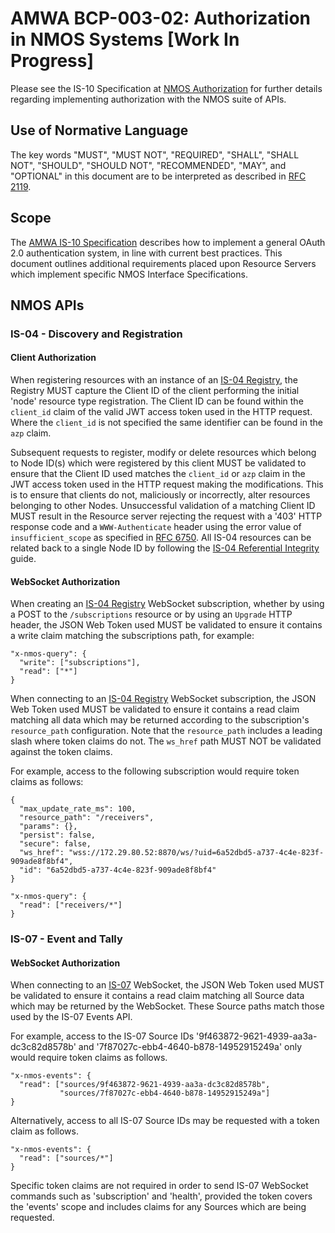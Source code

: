 # AMWA BCP-003-02: Authorization in NMOS Systems \[Work In Progress\]

Please see the IS-10 Specification at [NMOS Authorization][IS-10] for further details regarding implementing
authorization with the NMOS suite of APIs.

## Use of Normative Language

The key words "MUST", "MUST NOT", "REQUIRED", "SHALL", "SHALL NOT", "SHOULD", "SHOULD NOT", "RECOMMENDED", "MAY", and
"OPTIONAL" in this document are to be interpreted as described in [RFC 2119][RFC-2119].

## Scope

The [AMWA IS-10 Specification](https://amwa-tv.github.io/nmos-authorization) describes how to implement a general OAuth 2.0 authentication system, in
line with current best practices. This document outlines additional requirements placed upon Resource Servers which
implement specific NMOS Interface Specifications.

## NMOS APIs

### IS-04 - Discovery and Registration

#### Client Authorization

When registering resources with an instance of an [IS-04 Registry][], the Registry MUST capture the Client ID of the
client performing the initial 'node' resource type registration. The Client ID can be found within the `client_id` claim
of the valid JWT access token used in the HTTP request. Where the `client_id` is not specified the same identifier can
be found in the `azp` claim.

Subsequent requests to register, modify or delete resources which belong to Node ID(s) which were registered by this
client MUST be validated to ensure that the Client ID used matches the `client_id` or `azp` claim in the JWT access
token used in the HTTP request making the modifications. This is to ensure that clients do not, maliciously or
incorrectly, alter resources belonging to other Nodes. Unsuccessful validation of a matching Client ID MUST result in
the Resource server rejecting the request with a '403' HTTP response code and a `WWW-Authenticate` header using the
error value of `insufficient_scope` as specified in [RFC 6750][RFC-6750]. All IS-04 resources can be related back to a
single Node ID by following the [IS-04 Referential Integrity][] guide.

#### WebSocket Authorization

When creating an [IS-04 Registry][] WebSocket subscription, whether by using a POST to the `/subscriptions` resource
or by using an `Upgrade` HTTP header, the JSON Web Token used MUST be validated to ensure it contains a write claim
matching the subscriptions path, for example:

```
"x-nmos-query": {
  "write": ["subscriptions"],
  "read": ["*"]
}
```

When connecting to an [IS-04 Registry][] WebSocket subscription, the JSON Web Token used MUST be validated to ensure it
contains a read claim matching all data which may be returned according to the subscription's `resource_path`
configuration. Note that the `resource_path` includes a leading slash where token claims do not. The `ws_href` path
MUST NOT be validated against the token claims.

For example, access to the following subscription would require token claims as follows:

```
{
  "max_update_rate_ms": 100,
  "resource_path": "/receivers",
  "params": {},
  "persist": false,
  "secure": false,
  "ws_href": "wss://172.29.80.52:8870/ws/?uid=6a52dbd5-a737-4c4e-823f-909ade8f8bf4",
  "id": "6a52dbd5-a737-4c4e-823f-909ade8f8bf4"
}
```

```
"x-nmos-query": {
  "read": ["receivers/*"]
}
```

### IS-07 - Event and Tally

#### WebSocket Authorization

When connecting to an [IS-07][] WebSocket, the JSON Web Token used MUST be validated to ensure it contains a read claim
matching all Source data which may be returned by the WebSocket. These Source paths match those used by the IS-07 Events API.

For example, access to the IS-07 Source IDs '9f463872-9621-4939-aa3a-dc3c82d8578b' and
'7f87027c-ebb4-4640-b878-14952915249a' only would require token claims as follows.

```
"x-nmos-events": {
  "read": ["sources/9f463872-9621-4939-aa3a-dc3c82d8578b",
           "sources/7f87027c-ebb4-4640-b878-14952915249a"]
}
```

Alternatively, access to all IS-07 Source IDs may be requested with a token claim as follows.

```
"x-nmos-events": {
  "read": ["sources/*"]
}
```

Specific token claims are not required in order to send IS-07 WebSocket commands such as 'subscription' and 'health',
provided the token covers the 'events' scope and includes claims for any Sources which are being requested.


[IS-10]: https://amwa-tv.github.io/nmos-authorization/branches/v1.0-dev/ "AMWA IS-10 NMOS Authorization API"
[RFC-2119]: https://tools.ietf.org/html/rfc2119 "Key words for use in RFCs to Indicate Requirement Levels"
[RFC-6750]: https://tools.ietf.org/html/rfc6750 "The OAuth 2.0 Authorization Framework: Bearer Token Usage"
[IS-04 Registry]: http://amwa-tv.github.io/nmos-discovery-registration/ "AMWA IS-04 NMOS Discovery and Registration Specification"
[IS-04 Referential Integrity]: https://amwa-tv.github.io/nmos-discovery-registration/tags/v1.3/docs/4.1._Behaviour_-_Registration.html#referential-integrity "AMWA IS-04 Resource Referential Integrity"
[IS-07]: http://amwa-tv.github.io/nmos-event-tally/ "AMWA IS-07 NMOS Event and Tally Specification"
